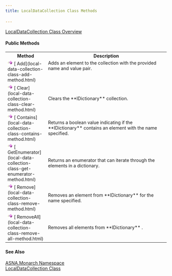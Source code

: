 ```yaml
---
title: LocalDataCollection Class Methods

---
```


[ LocalDataCollection Class Overview](local-data-collection-class.html) 
<!-- start constructor table -->	

#### Public Methods
<table class="mytable" cellspacing="0" cellpadding="4" width="90%">
          <colgroup>
            <col width="20%" />
            <col width="70%" />
          </colgroup>
          <tr>
            <th>Method</th>
            <th>Description</th>
          </tr>
<!-- end copy BUT put in extra div and end of table -->
          <tr valign="top">
            <td><img id="IMG2" style="WIDTH: 16px; HEIGHT: 16px" alt="public property" src="images/methods.bmp" width="15" border="0" x-maintain-ratio="TRUE" />
              [
              Add](local-data-collection-class-add-method.html)
            </td>
            <td>Adds an element to the
            collection with the provided name and value pair.</td>
          </tr>
          <tr>
            <td><img id="Img3" style="WIDTH: 16px; HEIGHT: 16px" alt="public property" src="images/methods.bmp" width="15" border="0" x-maintain-ratio="TRUE" />
              [
              Clear](local-data-collection-class-clear-method.html)
            </td>
            <td>Clears the 
 **IDictionary**  collection.</td>
          </tr>
          <tr>
            <td><img id="Img21" style="WIDTH: 16px; HEIGHT: 16px" alt="method" src="images/methods.bmp" width="15" border="0" x-maintain-ratio="TRUE" />
              [
              Contains](local-data-collection-class-contains-method.html)
            </td>
            <td>Returns a boolean value
            indicating if the 
 **IDictionary**  contains an element with
            the name specified.</td>
          </tr>
          <tr>
            <td><img id="Img1" style="WIDTH: 16px; HEIGHT: 16px" alt="method" src="images/methods.bmp" width="15" border="0" x-maintain-ratio="TRUE" />
              [
              GetEnumerator](local-data-collection-class-get-enumerator-method.html)
            </td>
            <td>Returns an enumerator that
            can iterate through the elements in a dictionary.</td>
          </tr>
          <tr>
            <td><img id="Img4" style="WIDTH: 16px; HEIGHT: 16px" alt="method" src="images/methods.bmp" width="15" border="0" x-maintain-ratio="TRUE" />
              [
              Remove](local-data-collection-class-remove-method.html)
            </td>
            <td>Removes an element from 
 **IDictionary**  for the name
            specified.</td>
          </tr>
          <tr>
            <td><img id="Img5" style="WIDTH: 16px; HEIGHT: 16px" alt="method" src="images/methods.bmp" width="15" border="0" x-maintain-ratio="TRUE" />
              [
              RemoveAll](local-data-collection-class-remove-all-method.html)
            </td>
            <td>Removes all elements from 
 **IDictionary** .</td>
          </tr>
</table>

#### See Also
[ASNA.Monarch Namespace](monarch-namespace.html) <br /> [ LocalDataCollection Class](local-data-collection-class.html) 
